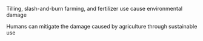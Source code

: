 Tilling, slash-and-burn farming, and fertilizer use cause environmental damage 

Humans can mitigate the damage caused by agriculture through sustainable use